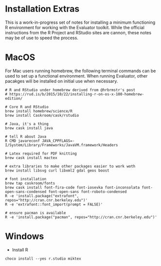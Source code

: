 # Installation Extras

This is a work-in-progress set of notes for installing a minimum functioning 
R environment for working with the Evaluator toolkit. While the official 
instructions from the R Project and RStudio sites are cannon, these notes 
may be of use to speed the process.

# MacOS

For Mac users running homebrew, the following terminal commands can be used to 
set up a functional environment. When running Evaluator, other pacakges will 
be installed on initial use when necessary.


```
# R and RStudio under homebrew derived from @hrbrmstr's post
# https://rud.is/b/2015/10/22/installing-r-on-os-x-100-homebrew-edition/

# Core R and RStudio
brew install homebrew/science/R
brew install Caskroom/cask/rstudio

# Java, it's a thing
brew cask install java 

# tell R about Java
R CMD javareconf JAVA_CPPFLAGS=-I/System/Library/Frameworks/JavaVM.framework/Headers
 
# Latex required for PDF knitting
brew cask install mactex
 
# extra libraries to make other packages easier to work woth 
brew install libsvg curl libxml2 gdal geos boost
 
# font installation
brew tap caskroom/fonts
brew cask install font-fira-code font-iosevka font-inconsolata font-open-sans-condensed font-open-sans font-roboto-condensed
R -e 'install.package("extrafont", repos="http://cran.cnr.berkeley.edu")'
R -e 'extrafont::font_import(prompt = FALSE)'

# ensure pacman is available
R -e 'install.package("pacman", repos="http://cran.cnr.berkeley.edu")'
```

# Windows

- Install R

```
choco install --yes r.studio miktex
```
